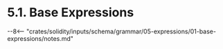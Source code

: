 <!-- This file is generated automatically by infrastructure scripts. Please don't edit by hand. -->

# 5.1. Base Expressions

--8<-- "crates/solidity/inputs/schema/grammar/05-expressions/01-base-expressions/notes.md"
